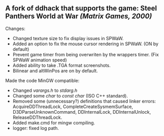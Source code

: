 ## A fork of ddhack that supports the game: Steel Panthers World at War *(Matrix Games, 2000)*

Changes:
- Changed texture size to fix display issues in SPWaW.
- Added an option to fix the mouse cursor rendering in SPWaW. (ON by default)
- Prevent game timer from being overwriten by the wrappers timer. (Fix SPWaW animation speed)
- Added ability to take .TGA format screenshots.
- Bilinear and altWinPos are on by default.

Made the code MinGW compatible:
- Changed *varargs.h* to *stdarg.h*
- Changed some *char* to *const char* (ISO C++ standard).
- Removed some (unnecessary?) definitions that caused linker errors: AcquireDDThreadLock, CompleteCreateSysmemSurface, D3DParseUnknownCommand, DDInternalLock, DDInternalUnlock, ReleaseDDThreadLock.
- Added make.cmd for mingw compiling.
- logger: fixed log path.
